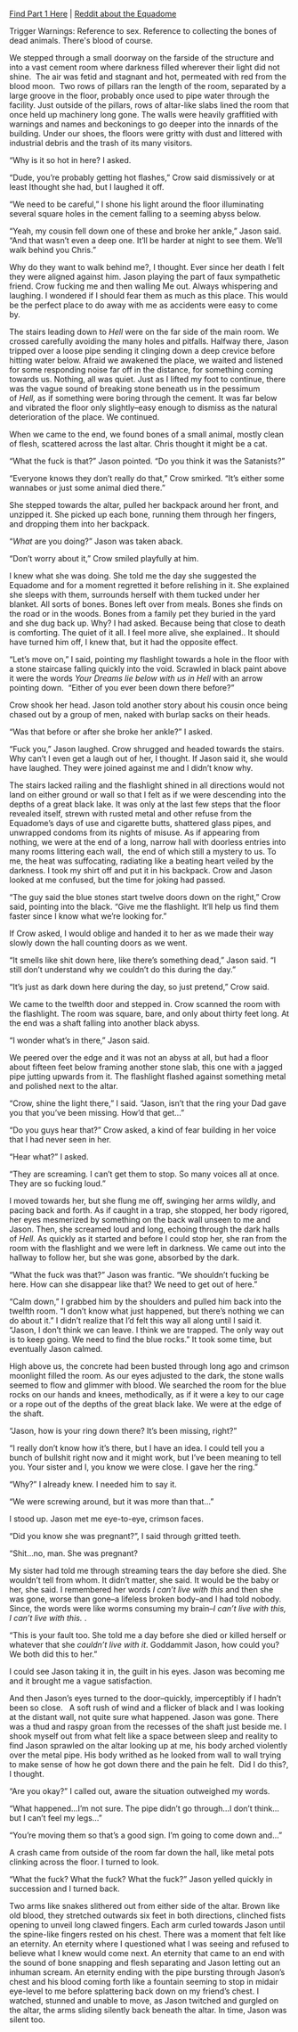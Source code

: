 [Find Part 1 Here](https://www.reddit.com/r/nosleep/comments/1h3emm6/equadome_1994_hope_not_ever_to_see_heaven_part_1/) | [Reddit about the Equadome](https://www.reddit.com/r/urbanexploration/comments/1dahm5/the_equadome_outside_of_st_louis_missouri/)

Trigger Warnings: Reference to sex. Reference to collecting the bones of dead animals. There's blood of course.

We stepped through a small doorway on the farside of the structure and into a vast cement room where darkness filled wherever their light did not shine.  The air was fetid and stagnant and hot, permeated with red from the blood moon.  Two rows of pillars ran the length of the room, separated by a large groove in the floor, probably once used to pipe water through the facility. Just outside of the pillars, rows of altar-like slabs lined the room that once held up machinery long gone. The walls were heavily graffitied with warnings and names and beckonings to go deeper into the innards of the building. Under our shoes, the floors were gritty with dust and littered with industrial debris and the trash of its many visitors.

“Why is it so hot in here? I asked. 

“Dude, you’re probably getting hot flashes,” Crow said dismissively or at least Ithought she had, but I laughed it off.

“We need to be careful,” I shone his light around the floor illuminating several square holes in the cement falling to a seeming abyss below. 

“Yeah, my cousin fell down one of these and broke her ankle,” Jason said. “And that wasn’t even a deep one. It’ll be harder at night to see them. We’ll walk behind you Chris.”

Why do they want to walk behind me?, I thought. Ever since her death I felt they were aligned against him. Jason playing the part of faux sympathetic friend. Crow fucking me and then walling Me out. Always whispering and laughing. I wondered if I should fear them as much as this place. This would be the perfect place to do away with me as accidents were easy to come by.

The stairs leading down to *Hell* were on the far side of the main room. We crossed carefully avoiding the many holes and pitfalls. Halfway there, Jason tripped over a loose pipe sending it clinging down a deep crevice before hitting water below. Afraid we awakened the place, we waited and listened for some responding noise far off in the distance, for something coming towards us. Nothing, all was quiet. Just as I lifted my foot to continue, there was the vague sound of breaking stone beneath us in the pessimum of *Hell,* as if something were boring through the cement. It was far below and vibrated the floor only slightly–easy enough to dismiss as the natural deterioration of the place. We continued. 

When we came to the end, we found bones of a small animal, mostly clean of flesh, scattered across the last altar. Chris thought it might be a cat. 

“What the fuck is that?” Jason pointed. “Do you think it was the Satanists?”

“Everyone knows they don’t really do that,” Crow smirked. “It’s either some wannabes or just some animal died there.” 

She stepped towards the altar, pulled her backpack around her front, and unzipped it. She picked up each bone, running them through her fingers, and dropping them into her backpack.

“*What* are you doing?” Jason was taken aback.

“Don’t worry about it,” Crow smiled playfully at him.

I knew what she was doing. She told me the day she suggested the Equadome and for a moment regretted it before relishing in it. She explained she sleeps with them, surrounds herself with them tucked under her blanket. All sorts of bones. Bones left over from meals. Bones she finds on the road or in the woods. Bones from a family pet they buried in the yard and she dug back up. Why? I had asked. Because being that close to death is comforting. The quiet of it all. I feel more alive, she explained.. It should have turned him off, I knew that, but it had the opposite effect.

“Let’s move on,” I said, pointing my flashlight towards a hole in the floor with a stone staircase falling quickly into the void. Scrawled in black paint above it were the words *Your Dreams lie below with us in Hell* with an arrow pointing down.  “Either of you ever been down there before?”

Crow shook her head. Jason told another story about his cousin once being chased out by a group of men, naked with burlap sacks on their heads.

“Was that before or after she broke her ankle?” I asked.

“Fuck you,” Jason laughed. Crow shrugged and headed towards the stairs. Why can’t I even get a laugh out of her, I thought. If Jason said it, she would have laughed. They were joined against me and I didn’t know why.

The stairs lacked railing and the flashlight shined in all directions would not land on either ground or wall so that I felt as if we were descending into the depths of a great black lake. It was only at the last few steps that the floor revealed itself, strewn with rusted metal and other refuse from the Equadome’s days of use and cigarette butts, shattered glass pipes, and unwrapped condoms from its nights of misuse. As if appearing from nothing, we were at the end of a long, narrow hall with doorless entries into many rooms littering each wall,  the end of which still a mystery to us. To me, the heat was suffocating, radiating like a beating heart veiled by the darkness. I took my shirt off and put it in his backpack. Crow and Jason looked at me confused, but the time for joking had passed. 

“The guy said the blue stones start twelve doors down on the right,” Crow said, pointing into the black. “Give me the flashlight. It’ll help us find them faster since I know what we’re looking for.”

If Crow asked, I would oblige and handed it to her as we made their way slowly down the hall counting doors as we went.

“It smells like shit down here, like there’s something dead,” Jason said. “I still don’t understand why we couldn’t do this during the day.”

“It’s just as dark down here during the day, so just pretend,” Crow said.

We came to the twelfth door and stepped in. Crow scanned the room with the flashlight. The room was square, bare, and only about thirty feet long. At the end was a shaft falling into another black abyss. 

“I wonder what’s in there,” Jason said. 

We peered over the edge and it was not an abyss at all, but had a floor about fifteen feet below framing another stone slab, this one with a jagged pipe jutting upwards from it. The flashlight flashed against something metal and polished next to the altar.

“Crow, shine the light there,” I said. “Jason, isn’t that the ring your Dad gave you that you’ve been missing. How’d that get…”

“Do you guys hear that?” Crow asked, a kind of fear building in her voice that I had never seen in her. 

“Hear what?” I asked.

“They are screaming. I can’t get them to stop. So many voices all at once. They are so fucking loud.”

I moved towards her, but she flung me off, swinging her arms wildly, and pacing back and forth. As if caught in a trap, she stopped, her body rigored, her eyes mesmerized by something on the back wall unseen to me and Jason. Then, she screamed loud and long, echoing through the dark halls of *Hell.* As quickly as it started and before I could stop her, she ran from the room with the flashlight and we were left in darkness. We came out into the hallway to follow her, but she was gone, absorbed by the dark.

“What the fuck was that?” Jason was frantic. “We shouldn’t fucking be here. How can she disappear like that? We need to get out of here.”

“Calm down,” I grabbed him by the shoulders and pulled him back into the twelfth room. “I don’t know what just happened, but there’s nothing we can do about it.” I didn’t realize that I’d felt this way all along until I said it. “Jason, I don’t think we can leave. I think we are trapped. The only way out is to keep going. We need to find the blue rocks.” It took some time, but eventually Jason calmed.

High above us, the concrete had been busted through long ago and crimson moonlight filled the room. As our eyes adjusted to the dark, the stone walls seemed to flow and glimmer with blood. We searched the room for the blue rocks on our hands and knees, methodically, as if it were a key to our cage or a rope out of the depths of the great black lake. We were at the edge of the shaft. 

“Jason, how is your ring down there? It’s been missing, right?”

“I really don’t know how it’s there, but I have an idea. I could tell you a bunch of bullshit right now and it might work, but I’ve been meaning to tell you. Your sister and I, you know we were close. I gave her the ring.”

“Why?” I already knew. I needed him to say it.

“We were screwing around, but it was more than that…”

I stood up. Jason met me eye-to-eye, crimson faces. 

“Did you know she was pregnant?”, I said through gritted teeth. 

“Shit…no, man. She was pregnant?

My sister had told me through streaming tears the day before she died. She wouldn’t tell from whom. It didn’t matter, she said. It would be the baby or her, she said. I remembered her words *I can’t live with this* and then she was gone, worse than gone–a lifeless broken body–and I had told nobody. Since, the words were like worms consuming my brain–*I can’t live with this, I can’t live with this.* .  

“This is your fault too. She told me a day before she died or killed herself or whatever that she *couldn’t live with it*. Goddammit Jason, how could you? We both did this to her.”

I could see Jason taking it in, the guilt in his eyes. Jason was becoming me and it brought me a vague satisfaction.

And then Jason’s eyes turned to the door–quickly, imperceptibly if I hadn’t been so close.   A soft rush of wind and a flicker of black and I was looking at the distant wall, not quite sure what happened. Jason was gone. There was a thud and raspy groan from the recesses of the shaft just beside me. I shook myself out from what felt like a space between sleep and reality to find Jason sprawled on the altar looking up at me, his body arched violently over the metal pipe. His body writhed as he looked from wall to wall trying to make sense of how he got down there and the pain he felt.  Did I do this?, I thought. 

“Are you okay?” I called out, aware the situation outweighed my words.

“What happened…I’m not sure. The pipe didn’t go through…I don’t think…but I can’t feel my legs…”

“You’re moving them so that’s a good sign. I’m going to come down and…”

A crash came from outside of the room far down the hall, like metal pots clinking across the floor. I turned to look. 

“What the fuck? What the fuck? What the fuck?” Jason yelled quickly in succession and I turned back.

Two arms like snakes slithered out from either side of the altar. Brown like old blood, they stretched outwards six feet in both directions, clinched fists opening to unveil long clawed fingers. Each arm curled towards Jason until the spine-like fingers rested on his chest. There was a moment that felt like an eternity. An eternity where I questioned what I was seeing and refused to believe what I knew would come next. An eternity that came to an end with the sound of bone snapping and flesh separating and Jason letting out an inhuman scream. An eternity ending with the pipe bursting through Jason’s chest and his blood coming forth like a fountain seeming to stop in midair eye-level to me before splattering back down on my friend’s chest. I watched, stunned and unable to move, as Jason twitched and gurgled on the altar, the arms sliding silently back beneath the altar. In time, Jason was silent too. 